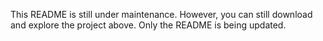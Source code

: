 This README is still under maintenance. However, you can still download and explore the project above. Only the README is being updated.